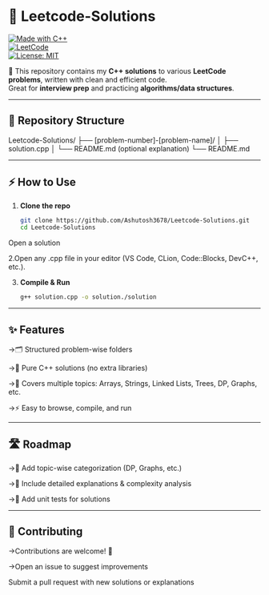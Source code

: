 # 🚀 Leetcode-Solutions  

[![Made with C++](https://img.shields.io/badge/Made%20with-C++-00599C?logo=cplusplus&logoColor=white)](https://isocpp.org/)  
[![LeetCode](https://img.shields.io/badge/LeetCode-Problems-orange?logo=leetcode&logoColor=white)](https://leetcode.com/)  
[![License: MIT](https://img.shields.io/badge/License-MIT-blue.svg)](LICENSE)  

📘 This repository contains my **C++ solutions** to various **LeetCode problems**, written with clean and efficient code.  
Great for **interview prep** and practicing **algorithms/data structures**.  

---

## 📂 Repository Structure

Leetcode-Solutions/
├── [problem-number]-[problem-name]/
│ ├── solution.cpp
│ └── README.md (optional explanation)
└── README.md


---

## ⚡ How to Use
1. **Clone the repo**  
   ```bash
   git clone https://github.com/Ashutosh3678/Leetcode-Solutions.git
   cd Leetcode-Solutions
Open a solution

2.Open any .cpp file in your editor (VS Code, CLion, Code::Blocks, DevC++, etc.).

3. **Compile & Run**
   ```bash
   g++ solution.cpp -o solution./solution
   
---

## ✨ Features

->🗂️ Structured problem-wise folders

->🔵 Pure C++ solutions (no extra libraries)

->📑 Covers multiple topics: Arrays, Strings, Linked Lists, Trees, DP, Graphs, etc.

->⚡ Easy to browse, compile, and run

---

## 🛣️ Roadmap

->🔹 Add topic-wise categorization (DP, Graphs, etc.)

->🔹 Include detailed explanations & complexity analysis

->🔹 Add unit tests for solutions

---

## 🤝 Contributing

->Contributions are welcome! 🎉

->Open an issue to suggest improvements

Submit a pull request with new solutions or explanations
